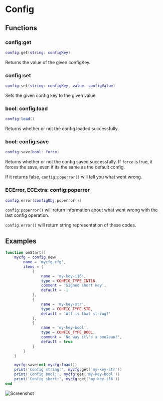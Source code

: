 # Config

## Functions

### config:get

```lua
config:get(string: configKey)
```

Returns the value of the given configKey.

### config:set

```lua
config:set(string: configKey, value: configValue)
```

Sets the given config key to the given value.

### bool: config:load

```lua
config:load()
```

Returns whether or not the config loaded successfully.

### bool: config:save

```lua
config:save(bool: force)
```

Returns whether or not the config saved successfully. If ``force`` is true, it forces the save, even if its the same as the default config.

If it returns false, ``config:poperror()`` will tell you what went wrong.

### ECError, ECExtra: config:poperror

```lua
config.error(configObj:poperror())
```

``config:poperror()`` will return information about what went wrong with the last config operation.

``config.error()`` will return string representation of these codes.


## Examples

```lua
function onStart()
	mycfg = config.new{
		name = 'mycfg.cfg',
		items = {
			{
				name = 'my-key-i16',
				type = CONFIG_TYPE_INT16,
				comment = 'Signed short key',
				default = -1
			},
			{
				name = 'my-key-str',
				type = CONFIG_TYPE_STR,
				default = 'Wtf is that string?'
			},
			{
				name = 'my-key-bool',
				type = CONFIG_TYPE_BOOL,
				comment = 'No way it\'s a boolean!',
				default = true
			}
		}
	}

	mycfg:save(not mycfg:load())
	print('Config string:', mycfg:get('my-key-str'))
	print('Config bool:', mycfg:get('my-key-bool'))
	print('Config short:', mycfg:get('my-key-i16'))
end
```

![Screenshot](/resources/mycfg.png)